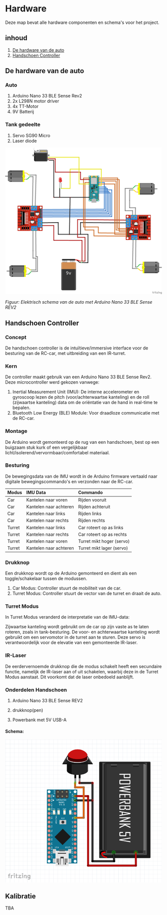 # Hardware

Deze map bevat alle hardware componenten en schema's voor het project.

## inhoud

1. [De hardware van de auto](#de-hardware-van-de-auto)
2. [Handschoen Controller](#handschoen-controller)

## De hardware van de auto

### Auto

1. Arduino Nano 33 BLE Sense Rev2
2. 2x L298N motor driver
3. 4x TT-Motor
4. 9V Batterij

### Tank gedeelte

1. Servo SG90 Micro
2. Laser diode

![Schema van de auto ](./Auto/sketch_auto_electronics_2.png)

*Figuur: Elektrisch schema van de auto met Arduino Nano 33 BLE Sense REV2*



## Handschoen Controller

### Concept

De handschoen controller is de intuïtieve/immersive interface voor de besturing van de RC-car, met uitbreiding van een IR-turret.

### Kern

De controller maakt gebruik van een Arduino Nano 33 BLE Sense Rev2. Deze microcontroller werd gekozen vanwege:

1. Inertial Measurement Unit (IMU): De interne accelerometer en gyroscoop lezen de pitch (voor/achterwaartse kanteling) en de roll (zijwaartse kanteling) data om de oriëntatie van de hand in real-time te bepalen.
2. Bluetooth Low Energy (BLE) Module: Voor draadloze communicatie met de RC-car.

### Montage

De Arduino wordt gemonteerd op de rug van een handschoen, best op een buigzaam stuk kurk of een vergelijkbaar licht/isolerend/vervormbaar/comfortabel materiaal.

### Besturing

De bewegingsdata van de IMU wordt in de Arduino firmware vertaald naar digitale bewegingscommando's en verzonden naar de RC-car.

| Modus | IMU Data | Commando |
| :--- | :--- | :--- |
| Car | Kantelen naar voren | Rijden vooruit |
| Car | Kantelen naar achteren | Rijden achteruit |
| Car | Kantelen naar links | Rijden links |
| Car | Kantelen naar rechts | Rijden rechts |
| Turret | Kantelen naar links | Car roteert op as links |
| Turret | Kantelen naar rechts | Car roteert op as rechts |
| Turret | Kantelen naar voren | Turret mikt hoger (servo) |
| Turret | Kantelen naar achteren | Turret mikt lager (servo) |

### Drukknop

Een drukknop wordt op de Arduino gemonteerd en dient als een toggle/schakelaar tussen de modussen.

1. Car Modus: Controller stuurt de mobiliteit van de car.
2. Turret Modus: Controller stuurt de vector van de turret en draait de auto.

### Turret Modus

In Turret Modus veranderd de interpretatie van de IMU-data:

Zijwaartse kanteling wordt gebruikt om de car op zijn vaste as te laten roteren, zoals in tank-besturing.
De voor- en achterwaartse kanteling wordt gebruikt om een servomotor in de turret aan te sturen. Deze servo is verantwoordelijk voor de elevatie van een gemonteerde IR-laser.

### IR-Laser

De eerdervernoemde drukknop die de modus schakelt heeft een secundaire functie, namelijk de IR-laser aan of uit schakelen, waarbij deze in de Turret Modus aanstaat.
Dit voorkomt dat de laser onbedoeld aanblijft.


### Onderdelen Handschoen
1. Arduino Nano 33 BLE Sense REV2

2. drukknop(pen)

3. Powerbank met 5V USB-A

#### Schema:

![Schema van de handschoen ](./Handschoen/handschoenCircuit.png)

## Kalibratie

TBA

